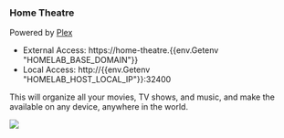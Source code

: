 ### Home Theatre

Powered by [Plex](https://plex.tv)

- External Access: https://home-theatre.{{env.Getenv "HOMELAB_BASE_DOMAIN"}}
- Local Access: http://{{env.Getenv "HOMELAB_HOST_LOCAL_IP"}}:32400

This will organize all your movies, TV shows, and music, and make the available on any device, anywhere in the world.

![](https://user-images.githubusercontent.com/4729/278500259-d5658c7f-6ad6-481d-883a-7bdbbb28d68b.jpg)
